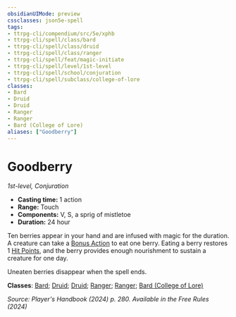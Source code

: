 ```yaml
---
obsidianUIMode: preview
cssclasses: json5e-spell
tags:
- ttrpg-cli/compendium/src/5e/xphb
- ttrpg-cli/spell/class/bard
- ttrpg-cli/spell/class/druid
- ttrpg-cli/spell/class/ranger
- ttrpg-cli/spell/feat/magic-initiate
- ttrpg-cli/spell/level/1st-level
- ttrpg-cli/spell/school/conjuration
- ttrpg-cli/spell/subclass/college-of-lore
classes:
- Bard
- Druid
- Druid
- Ranger
- Ranger
- Bard (College of Lore)
aliases: ["Goodberry"]
---
```

# Goodberry
*1st-level, Conjuration*  

- **Casting time:** 1 action
- **Range:** Touch
- **Components:** V, S, a sprig of mistletoe
- **Duration:** 24 hour

Ten berries appear in your hand and are infused with magic for the duration. A creature can take a [Bonus Action](3-Compendium/rules/variant-rules/bonus-action-xphb.md) to eat one berry. Eating a berry restores 1 [Hit Points](3-Compendium/rules/variant-rules/hit-points-xphb.md), and the berry provides enough nourishment to sustain a creature for one day.

Uneaten berries disappear when the spell ends.

**Classes**: [Bard](list-spells-classes-bard); [Druid](list-spells-classes-druid); [Druid](list-spells-classes-druid); [Ranger](list-spells-classes-ranger); [Ranger](list-spells-classes-ranger); [Bard (College of Lore)](list-spells-classes-bard-xphb-college-of-lore-xphb)

*Source: Player's Handbook (2024) p. 280. Available in the Free Rules (2024)*